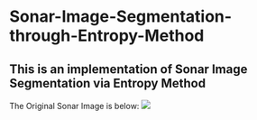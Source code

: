 # Sonar-Image-Segmentation-through-Entropy-Method

## This is an implementation of Sonar Image Segmentation via Entropy Method 

The Original Sonar Image is below:
![](https://github.com/SuperBruceJia/Sonar-Image-Segmentation-through-Entropy-Method/blob/master/Codes/sonar_original.jpg)  


